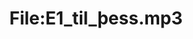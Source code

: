 ---
title: File:E1_til_þess.mp3
recording of: til þess
reading speed: slow
speaker: E
license: CC0
---